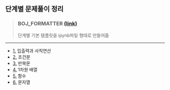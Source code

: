## 단계별 문제풀이 정리
> ### BOJ_FORMATTER [(link)](https://github.com/aseprite1/BOJ_step/blob/main/easy_boj_formatter.ipynb)       
>단계별 기본 템플릿을 ipynb파일 형태로 만들어줌
---
*   [1.](https://github.com/aseprite1/BOJ_step/blob/main/01_%EC%9E%85%EC%B6%9C%EB%A0%A5%EA%B3%BC_%EC%82%AC%EC%B9%99%EC%97%B0%EC%82%B0.ipynb) 입출력과 사칙연산
*   [2.](https://github.com/aseprite1/BOJ_step/blob/main/02_%EC%A1%B0%EA%B1%B4%EB%AC%B8.ipynb) 조건문
*   [3.](https://github.com/aseprite1/BOJ_step/blob/main/03_%EB%B0%98%EB%B3%B5%EB%AC%B8.ipynb) 반복문
*   [4.](https://github.com/aseprite1/BOJ_step/blob/main/01_%EC%9E%85%EC%B6%9C%EB%A0%A5%EA%B3%BC_%EC%82%AC%EC%B9%99%EC%97%B0%EC%82%B0.ipynb) 1차원 배열
*   [5.](https://github.com/aseprite1/BOJ_step/blob/main/01_%EC%9E%85%EC%B6%9C%EB%A0%A5%EA%B3%BC_%EC%82%AC%EC%B9%99%EC%97%B0%EC%82%B0.ipynb) 함수
*   [6.](https://github.com/aseprite1/BOJ_step/blob/main/01_%EC%9E%85%EC%B6%9C%EB%A0%A5%EA%B3%BC_%EC%82%AC%EC%B9%99%EC%97%B0%EC%82%B0.ipynb) 문자열
